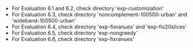 * For Evaluation 6.1 and 6.2, check directory 'exp-customization'
* For Evaluation 6.3, check directory 'noncomplement-100500-urban' and 'wideband-100500-urban'
* For Evaluation 6.4, check directory 'exp-fixranues' and 'exp-fix20slices'
* For Evaluation 6.5, check directory 'exp-nongreedy'
* For Evaluation 6.6, check directory 'exp-fixranues'
